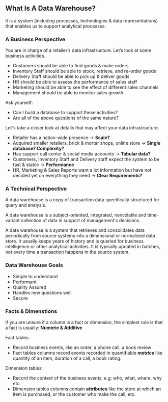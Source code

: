 ## What Is A Data Warehouse? 

It is a system (including processes, technologies & data representations) that enables us to support analytical processes.

### A Business Perspective

You are in charge of a retailer’s data infrastructure. Let’s look at some business activities.

- Customers should be able to find goods & make orders
- Inventory Staff should be able to stock, retrieve, and re-order goods
- Delivery Staff should be able to pick up & deliver goods
- HR should be able to assess the performance of sales staff
- Marketing should be able to see the effect of different sales channels
- Management should be able to monitor sales growth

Ask yourself:

- Can I build a database to support these activities?
- Are all of the above questions of the same nature?

Let's take a closer look at details that may affect your data infrastructure.

- Retailer has a nation-wide presence → **Scale?**
- Acquired smaller retailers, brick & mortar shops, online store → **Single database? Complexity?**
- Has support call center & social media accounts → **Tabular data?**
- Customers, Inventory Staff and Delivery staff expect the system to be fast & stable → **Performance**
- HR, Marketing & Sales Reports want a lot information but have not decided yet on everything they need → **Clear Requirements?**

### A Technical Perspective

A data warehouse is a copy of transaction data specifically structured for query and analysis.

A data warehouse is a subject-oriented, integrated, nonvolatile and time-variant collection of data in support of management's decisions.

A data warehouse is a system that retrieves and consolidates data periodically from source systems into a dimensional or normalized data store. It usually keeps years of history and is queried for business intelligence or other analytical activities. It is typically updated in batches, not every time a transaction happens in the source system.

### Data Warehouse Goals

- Simple to understand
- Performant
- Quality Assured
- Handles new questions well
- Secure

### Facts & Dimenstions

If you are unsure if a column is a fact or dimension, the simplest rule is that a fact is usually: **Numeric & Additive**

Fact tables:

- Record business events, like an order, a phone call, a book review
- Fact tables columns record events recorded in quantifiable **metrics** like quantity of an item, duration of a call, a book rating.

Dimension tables:

- Record the context of the business events, e.g: who, what, where, why etc.
- Dimension tables columns contain **attributes** like the store at which an item is purchased, or the customer who make the call, etc.
